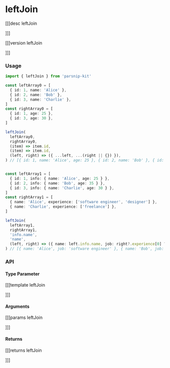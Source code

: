 # leftJoin

[[[desc leftJoin
  
]]]

[[[version leftJoin
  
]]]



### Usage

```ts
import { leftJoin } from 'parsnip-kit'

const leftArray0 = [
  { id: 1, name: 'Alice' },
  { id: 2, name: 'Bob' },
  { id: 3, name: 'Charlie' },
]
const rightArray0 = [
  { id: 1, age: 25 },
  { id: 3, age: 30 },
]

leftJoin(
  leftArray0,
  rightArray0,
  (item) => item.id,
  (item) => item.id,
  (left, right) => ({ ...left, ...(right || {}) }),
) // [{ id: 1, name: 'Alice', age: 25 }, { id: 2, name: 'Bob' }, { id: 3, name: 'Charlie', age: 30 }]


const leftArray1 = [
  { id: 1, info: { name: 'Alice', age: 25 } },
  { id: 2, info: { name: 'Bob', age: 35 } },
  { id: 3, info: { name: 'Charlie', age: 30 } },
]
const rightArray1 = [
  { name: 'Alice', experience: ['software engineer', 'designer'] },
  { name: 'Charlie', experience: ['freelance'] },
]

leftJoin(
  leftArray1,
  rightArray1,
  'info.name',
  'name',
  (left, right) => ({ name: left.info.name, job: right?.experience[0] ?? null }),
) // [{ name: 'Alice', job: 'software engineer' }, { name: 'Bob', job: null }, { name: 'Charlie', job: 'freelance' }]

```


### API

#### Type Parameter

[[[template leftJoin

]]]

#### Arguments

[[[params leftJoin

]]]

#### Returns

[[[returns leftJoin

]]]